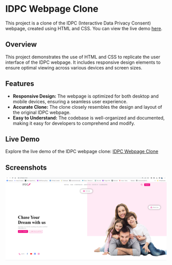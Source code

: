# IDPC Webpage Clone

This project is a clone of the IDPC (Interactive Data Privacy Consent) webpage, created using HTML and CSS. You can view the live demo [here](https://mainak4ever.github.io/idpc-webpage-clone).

## Overview

This project demonstrates the use of HTML and CSS to replicate the user interface of the IDPC webpage. It includes responsive design elements to ensure optimal viewing across various devices and screen sizes.

## Features

- **Responsive Design:** The webpage is optimized for both desktop and mobile devices, ensuring a seamless user experience.
- **Accurate Clone:** The clone closely resembles the design and layout of the original IDPC webpage.
- **Easy to Understand:** The codebase is well-organized and documented, making it easy for developers to comprehend and modify.

## Live Demo

Explore the live demo of the IDPC webpage clone: [IDPC Webpage Clone](https://mainak4ever.github.io/idpc-webpage-clone)

## Screenshots

![IDPC Webpage Clone](./output/SS1.png)
